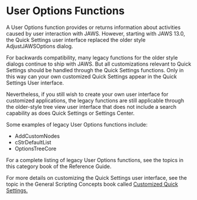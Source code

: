 # User Options Functions

A User Options function provides or returns information about activities
caused by user interaction with JAWS. However, starting with JAWS 13.0,
the Quick Settings user interface replaced the older style
AdjustJAWSOptions dialog.

For backwards compatibility, many legacy functions for the older style
dialogs continue to ship with JAWS. But all customizations relevant to
Quick Settings should be handled through the Quick Settings functions.
Only in this way can your own customized Quick Settings appear in the
Quick Settings User interface.

Nevertheless, if you still wish to create your own user interface for
customized applications, the legacy functions are still applicable
through the older-style tree view user interface that does not include a
search capability as does Quick Settings or Settings Center.

Some examples of legacy User Options functions include:

- AddCustomNodes
- cStrDefaultList
- OptionsTreeCore

For a complete listing of legacy User Options functions, see the topics
in this category book of the Reference Guide.

For more details on customizing the Quick Settings user interface, see
the topic in the General Scripting Concepts book called [Customized
Quick Settings.](../Customized_Quick_Settings.html)
